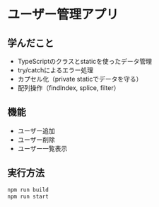 # ユーザー管理アプリ

## 学んだこと
- TypeScriptのクラスとstaticを使ったデータ管理
- try/catchによるエラー処理
- カプセル化（private staticでデータを守る）
- 配列操作（findIndex, splice, filter）

## 機能
- ユーザー追加
- ユーザー削除
- ユーザー一覧表示

## 実行方法
```bash
npm run build
npm run start
